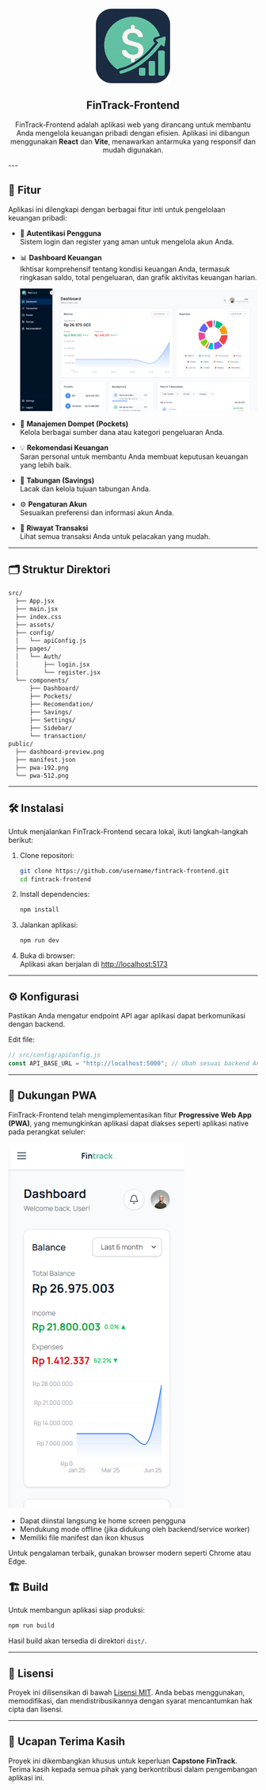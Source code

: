 <p align="center">
  <img src="public/pwa-512.png" alt="FinTrack Logo" width="150"/>
</p>

<h2 align="center"><strong>FinTrack-Frontend</strong></h2>

<p align="center">
  FinTrack-Frontend adalah aplikasi web yang dirancang untuk membantu Anda mengelola keuangan pribadi dengan efisien. Aplikasi ini dibangun menggunakan <strong>React</strong> dan <strong>Vite</strong>, menawarkan antarmuka yang responsif dan mudah digunakan.
</p>
---

## 🚀 Fitur

Aplikasi ini dilengkapi dengan berbagai fitur inti untuk pengelolaan keuangan pribadi:

- 🔐 **Autentikasi Pengguna**  
  Sistem login dan register yang aman untuk mengelola akun Anda.

- 📊 **Dashboard Keuangan**  
  Ikhtisar komprehensif tentang kondisi keuangan Anda, termasuk ringkasan saldo, total pengeluaran, dan grafik aktivitas keuangan harian.

  ![Tampilan Dashboard Desktop](./public/ss1.png)

- 💼 **Manajemen Dompet (Pockets)**  
  Kelola berbagai sumber dana atau kategori pengeluaran Anda.

- 💡 **Rekomendasi Keuangan**  
  Saran personal untuk membantu Anda membuat keputusan keuangan yang lebih baik.

- 🏦 **Tabungan (Savings)**  
  Lacak dan kelola tujuan tabungan Anda.

- ⚙️ **Pengaturan Akun**  
  Sesuaikan preferensi dan informasi akun Anda.

- 📜 **Riwayat Transaksi**  
  Lihat semua transaksi Anda untuk pelacakan yang mudah.

---

## 🗂️ Struktur Direktori

```
src/
  ├── App.jsx
  ├── main.jsx
  ├── index.css
  ├── assets/
  ├── config/
  │   └── apiConfig.js
  ├── pages/
  │   └── Auth/
  │       ├── login.jsx
  │       └── register.jsx
  └── components/
      ├── Dashboard/
      ├── Pockets/
      ├── Recomendation/
      ├── Savings/
      ├── Settings/
      ├── Sidebar/
      └── transaction/
public/
  ├── dashboard-preview.png
  ├── manifest.json
  ├── pwa-192.png
  └── pwa-512.png
```

---

## 🛠️ Instalasi

Untuk menjalankan FinTrack-Frontend secara lokal, ikuti langkah-langkah berikut:

1. Clone repositori:
   ```bash
   git clone https://github.com/username/fintrack-frontend.git
   cd fintrack-frontend
   ```

2. Install dependencies:
   ```bash
   npm install
   ```

3. Jalankan aplikasi:
   ```bash
   npm run dev
   ```

4. Buka di browser:  
   Aplikasi akan berjalan di [http://localhost:5173](http://localhost:5173)

---

## ⚙️ Konfigurasi

Pastikan Anda mengatur endpoint API agar aplikasi dapat berkomunikasi dengan backend.

Edit file:
```javascript
// src/config/apiConfig.js
const API_BASE_URL = "http://localhost:5000"; // Ubah sesuai backend Anda
```

---

## 📱 Dukungan PWA

FinTrack-Frontend telah mengimplementasikan fitur **Progressive Web App (PWA)**, yang memungkinkan aplikasi dapat diakses seperti aplikasi native pada perangkat seluler:

  ![Tampilan Dashboard Mobile](./public/ss2.png)

- Dapat diinstal langsung ke home screen pengguna
- Mendukung mode offline (jika didukung oleh backend/service worker)
- Memiliki file manifest dan ikon khusus

Untuk pengalaman terbaik, gunakan browser modern seperti Chrome atau Edge.

## 🏗️ Build

Untuk membangun aplikasi siap produksi:

```bash
npm run build
```

Hasil build akan tersedia di direktori `dist/`.

---

## 📄 Lisensi

Proyek ini dilisensikan di bawah [Lisensi MIT](./LICENSE). Anda bebas menggunakan, memodifikasi, dan mendistribusikannya dengan syarat mencantumkan hak cipta dan lisensi.

---

## 🙏 Ucapan Terima Kasih

Proyek ini dikembangkan khusus untuk keperluan **Capstone FinTrack**. Terima kasih kepada semua pihak yang berkontribusi dalam pengembangan aplikasi ini.
